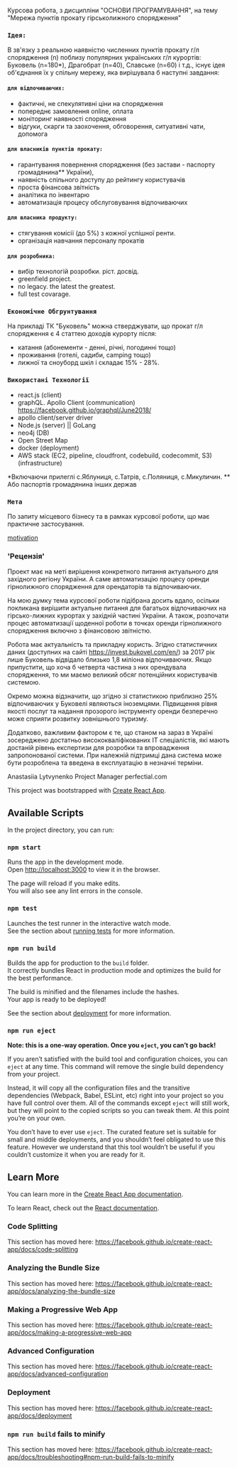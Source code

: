 Курсова робота, з дисципліни "ОСНОВИ ПРОГРАМУВАННЯ", на тему "Мережа пунктів прокату гірськолижного спорядження"

### `Ідея:` 
В зв'язку з реальною наявністю численних пунктів прокату г/л спорядження (n) поблизу популярних українських г/л курортів:
Буковель (n=180*), Драгобрат (n=40), Славське (n=60) і т.д., існує ідея об'єднання їх у спільну мережу, яка вирішувала б наступні завдання:
#### `для відпочиваючих:`
- фактичні, не спекулятивні ціни на спорядження
- попереднє замовлення online, оплата
- моніторинг наявності спорядження
- відгуки, cкарги та заохочення, обговорення, cитуативні чати, допомога

#### `для власників пунктів прокату:` 
- гарантування повернення спорядження (без застави - паспорту громадянина** України),
- наявність спільного доступу до рейтингу користувачів
- проста фінансова звітність
- аналітика по інвентарю
- автоматизація процесу обслуговування відпочиваючих

#### `для власника продукту:` 
- стягування комісії (до 5%) з кожної успішної ренти.
- організація навчання персоналу прокатів

#### `для розробника:`
- вибір технологій розробки. ріст. досвід.
- greenfield project. 
- no legacy. the latest the greatest. 
- full test covarage. 

### `Економічне Обгрунтування`
На прикладі ТК "Буковель" можна стверджувати, що прокат г/л спорядження є 4 статтею доходів курорту після:  
- катання (абонементи - денні, річні, погодинні тощо)
- проживання (готелі, садиби, camping тощо) 
- лижної та сноуборд шкіл
і складає 15% - 28%.

### `Використані Технології`
- react.js (client)
- graphQL. Apollo Client (communication)
  https://facebook.github.io/graphql/June2018/
- apollo client/server driver
- Node.js (server) || GoLang
- neo4j (DB)
- Open Street Map
- docker (deployment)
- AWS stack (EC2, pipeline, cloudfront, codebuild, codecommit, S3) (infrastructure)

*Включаючи прилеглі с.Яблуниця, c.Татрів, c.Поляниця, с.Микуличин. 
** Або паспортів громадянина інших держав

### `Мета` 

По запиту місцевого бізнесу та в рамках курсової роботи, що має практичне застосування.

[motivation](https://www.youtube.com/watch?v=FhzNSPiqO0M)

### 'Рецензія'
Проект має на меті вирішення конкретного питання актуального для західного регіону України. А саме автоматизацію процесу оренди гірнолижного спорядження для орендаторів та відпочиваючих. 

На мою думку тема курсової роботи підібрана досить вдало, осільки покликана вирішити актуальне питання для багатьох відпочиваючих на гірсько-лижних курортах у західній частині України. А також, розпочати процес автоматизації щоденної роботи в точках оренди гірнолижного спорядження включно з фінансовою звітністю. 

Робота має актуальність та прикладну користь. Згідно статистичних даних (доступних на сайті https://invest.bukovel.com/en/) за 2017 рік лише Буковель відвідало близько 1,8 міліона відпочиваючих. Якщо припустити, що хоча б четверта частина з них орендувала спорядження, то ми маємо великий обсяг потенційних користувачів системою. 

Окремо можна відзначити, що згідно зі статистикою приблизно 25% відпочиваючих у Буковелі являються іноземцями. Підвищення рівня якості послуг та надання прозорого інструменту оренди безперечно може сприяти розвитку зовнішнього туризму.  

Додатково, важливим фактором є те, що станом на зараз в Україні зосереджено достатньо висококваліфікованих ІТ спеціалістів, які мають достаній рівень експертизи для розробки та впровадження запропонованої системи. При належній підтримці дана система може бути розроблена та введена в експлуатацію в незначні терміни.  

Anastasiia Lytvynenko 
Project Manager 
perfectial.com 

This project was bootstrapped with [Create React App](https://github.com/facebook/create-react-app).

## Available Scripts

In the project directory, you can run:

### `npm start`

Runs the app in the development mode.<br>
Open [http://localhost:3000](http://localhost:3000) to view it in the browser.

The page will reload if you make edits.<br>
You will also see any lint errors in the console.

### `npm test`

Launches the test runner in the interactive watch mode.<br>
See the section about [running tests](https://facebook.github.io/create-react-app/docs/running-tests) for more information.

### `npm run build`

Builds the app for production to the `build` folder.<br>
It correctly bundles React in production mode and optimizes the build for the best performance.

The build is minified and the filenames include the hashes.<br>
Your app is ready to be deployed!

See the section about [deployment](https://facebook.github.io/create-react-app/docs/deployment) for more information.

### `npm run eject`

**Note: this is a one-way operation. Once you `eject`, you can’t go back!**

If you aren’t satisfied with the build tool and configuration choices, you can `eject` at any time. This command will remove the single build dependency from your project.

Instead, it will copy all the configuration files and the transitive dependencies (Webpack, Babel, ESLint, etc) right into your project so you have full control over them. All of the commands except `eject` will still work, but they will point to the copied scripts so you can tweak them. At this point you’re on your own.

You don’t have to ever use `eject`. The curated feature set is suitable for small and middle deployments, and you shouldn’t feel obligated to use this feature. However we understand that this tool wouldn’t be useful if you couldn’t customize it when you are ready for it.

## Learn More

You can learn more in the [Create React App documentation](https://facebook.github.io/create-react-app/docs/getting-started).

To learn React, check out the [React documentation](https://reactjs.org/).

### Code Splitting

This section has moved here: https://facebook.github.io/create-react-app/docs/code-splitting

### Analyzing the Bundle Size

This section has moved here: https://facebook.github.io/create-react-app/docs/analyzing-the-bundle-size

### Making a Progressive Web App

This section has moved here: https://facebook.github.io/create-react-app/docs/making-a-progressive-web-app

### Advanced Configuration

This section has moved here: https://facebook.github.io/create-react-app/docs/advanced-configuration

### Deployment

This section has moved here: https://facebook.github.io/create-react-app/docs/deployment

### `npm run build` fails to minify

This section has moved here: https://facebook.github.io/create-react-app/docs/troubleshooting#npm-run-build-fails-to-minify
